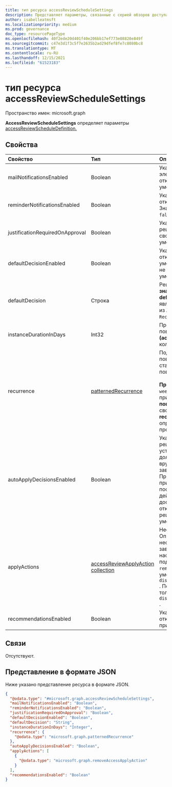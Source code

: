 ```yaml
---
title: тип ресурса accessReviewScheduleSettings
description: Представляет параметры, связанные с серией обзоров доступа.
author: isabelleatmsft
ms.localizationpriority: medium
ms.prod: governance
doc_type: resourcePageType
ms.openlocfilehash: 40f2ede20d401f40e206bb17ef773e08820e849f
ms.sourcegitcommit: c47e3d1f3c5f7e2635b2ad29dfef8fe7c8080bc8
ms.translationtype: MT
ms.contentlocale: ru-RU
ms.lasthandoff: 12/15/2021
ms.locfileid: "61523183"
---
```

# <a name="accessreviewschedulesettings-resource-type"></a>тип ресурса accessReviewScheduleSettings

Пространство имен: microsoft.graph

**AccessReviewScheduleSettings** определяет параметры [accessReviewScheduleDefinition.](accessreviewscheduledefinition.md) 

## <a name="properties"></a>Свойства
|Свойство|Тип|Описание|
|:---|:---|:---|
| mailNotificationsEnabled|Boolean | Указывает, включена ли электронная почта или отключена. Значение по умолчанию — `false`.               |
| reminderNotificationsEnabled|Boolean  | Указывает, включены или отключены напоминания. Значение по умолчанию — `false`.  |
| justificationRequiredOnApproval|Boolean | Указывает, требуются ли рецензенты для обоснования своего решения. Значение по умолчанию — `false`. |
| defaultDecisionEnabled|Boolean | Указывает, включено или отключено решение по умолчанию, если рецензенты не отвечают. Значение по умолчанию — `false`. |
| defaultDecision|Строка | Решение, **выбранное, если значение defaultDecisionEnabled** `true` является . Может быть одним из `Approve` `Deny` , или `Recommendation` . |
| instanceDurationInDays|Int32 | Продолжительность каждого повторения обзора **(accessReviewInstance)** в количестве дней. |
| recurrence|[patternedRecurrence](../resources/patternedrecurrence.md) | Подробные параметры для повторения с помощью стандартного объекта Outlook повторения.  <br/><br/>**Примечание:** Поддерживаются `weekly` `absoluteMonthly` только и при **повторном повтореPattern.** Используйте свойство **startDate на** **recurrenceRange,** чтобы определить день начала проверки. |
| autoApplyDecisionsEnabled|Boolean | Указывает, применяются ли решения автоматически. Если установлено, администратор должен применять решения вручную, как только рецензент завершит `false` обзор доступа. При наборе решения применяются автоматически после окончания срока действия экземпляра проверки доступа независимо от того, откликнулись ли `true` рецензенты. Значение по умолчанию — `false`. |
| applyActions|[accessReviewApplyAction collection](../resources/accessreviewapplyaction.md) | Необязательное поле. Описывает действия, которые необходимо выполнить после завершения проверки. В настоящее время поддерживается два типа: `removeAccessApplyAction` (по умолчанию) и `disableAndDeleteUserApplyAction` . Поле должно быть указано только в случае `disableAndDeleteUserApplyAction` . |
| recommendationsEnabled|Boolean | Указывает, включены или отключены рекомендации по принятию решений. |

## <a name="relationships"></a>Связи
Отсутствуют.

## <a name="json-representation"></a>Представление в формате JSON
Ниже указано представление ресурса в формате JSON.
<!-- {
  "blockType": "resource",
  "@odata.type": "microsoft.graph.accessReviewScheduleSettings"
}
-->
``` json
{
  "@odata.type": "#microsoft.graph.accessReviewScheduleSettings",
  "mailNotificationsEnabled": "Boolean",
  "reminderNotificationsEnabled": "Boolean",
  "justificationRequiredOnApproval": "Boolean",
  "defaultDecisionEnabled": "Boolean",
  "defaultDecision": "String",
  "instanceDurationInDays": "Integer",
  "recurrence": {
    "@odata.type": "microsoft.graph.patternedRecurrence"
  },
  "autoApplyDecisionsEnabled": "Boolean",
  "applyActions": [
    {
      "@odata.type": "microsoft.graph.removeAccessApplyAction"
    }
  ],
  "recommendationsEnabled": "Boolean"
}
```
